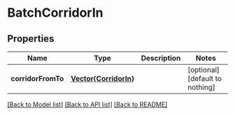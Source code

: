 # BatchCorridorIn


## Properties
Name | Type | Description | Notes
------------ | ------------- | ------------- | -------------
**corridorFromTo** | [**Vector{CorridorIn}**](CorridorIn.md) |  | [optional] [default to nothing]


[[Back to Model list]](../README.md#models) [[Back to API list]](../README.md#api-endpoints) [[Back to README]](../README.md)


